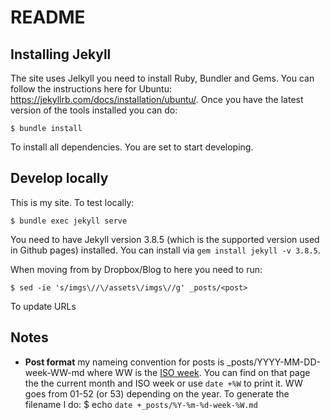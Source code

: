 # README

## Installing Jekyll

The site uses Jelkyll you need to install Ruby, Bundler and Gems. You can follow the instructions here for Ubuntu: https://jekyllrb.com/docs/installation/ubuntu/. Once you have the latest version of the tools installed you can do:

```
$ bundle install
```

To install all dependencies. You are set to start developing.

## Develop locally

This is my site. To test locally:

```
$ bundle exec jekyll serve
```

You need to have Jekyll version 3.8.5 (which is the supported version used in Github pages) installed. You can install via `gem install jekyll -v 3.8.5`.

When moving from by Dropbox/Blog to here you need to run:

```
$ sed -ie 's/imgs\//\/assets\/imgs\//g' _posts/<post>
```

To update URLs

## Notes

- **Post format** my nameing convention for posts is _posts/YYYY-MM-DD-week-WW-md where WW is the [ISO week](https://en.wikipedia.org/wiki/ISO_week_date). You can find on that page the the current month and ISO week or use `date +%W` to print it. WW goes from 01-52 (or 53) depending on the year. To generate the filename I do: $ echo `date +_posts/%Y-%m-%d-week-%W.md`
